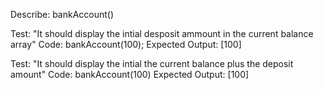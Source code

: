 Describe: bankAccount()

Test: "It should display the intial desposit ammount in the current balance array"
Code: bankAccount(100);
Expected Output: [100]

Test: "It should display the intial the current balance plus the deposit amount"
Code: bankAccount(100)
Expected Output: [100]
